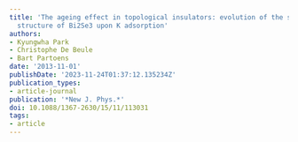 ```yaml
---
title: 'The ageing effect in topological insulators: evolution of the surface electronic
  structure of Bi2Se3 upon K adsorption'
authors:
- Kyungwha Park
- Christophe De Beule
- Bart Partoens
date: '2013-11-01'
publishDate: '2023-11-24T01:37:12.135234Z'
publication_types:
- article-journal
publication: '*New J. Phys.*'
doi: 10.1088/1367-2630/15/11/113031
tags:
- article
---
```

